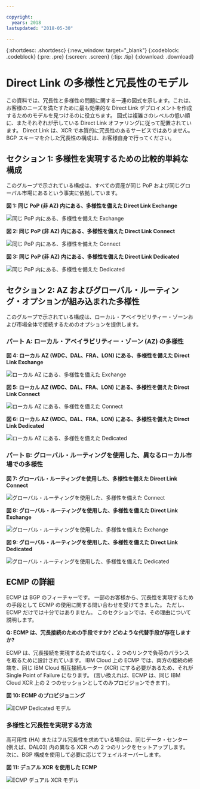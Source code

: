 ```yaml
---

copyright:
  years: 2018
lastupdated: "2018-05-30"

---
```


{:shortdesc: .shortdesc}
{:new_window: target="_blank"}
{:codeblock: .codeblock}
{:pre: .pre}
{:screen: .screen}
{:tip: .tip}
{:download: .download}

# Direct Link の多様性と冗長性のモデル

この資料では、冗長性と多様性の問題に関する一連の図式を示します。これは、お客様のニーズを満たすために最も効果的な Direct Link デプロイメントを作成するためのモデルを見つけるのに役立ちます。 図式は複雑さのレベルの低い順に、またそれぞれが示している Direct Link オファリングに従って配置されています。 Direct Link は、XCR で本質的に冗長性のあるサービスではありません。BGP スキーマを介した冗長性の構成は、お客様自身で行ってください。 

## セクション 1: 多様性を実現するための比較的単純な構成

このグループで示されている構成は、すべての資産が同じ PoP および同じグローバル市場にあるという事実に依拠しています。

**図 1: 同じ PoP (非 AZ) 内にある、多様性を備えた Direct Link Exchange**

![同じ PoP 内にある、多様性を備えた Exchange](/images/exchange-diversity-same-pop.png)

**図 2: 同じ PoP (非 AZ) 内にある、多様性を備えた Direct Link Connect**

![同じ PoP 内にある、多様性を備えた Connect](/images/connect-diversity-same-pop.png)

**図 3: 同じ PoP (非 AZ) 内にある、多様性を備えた Direct Link Dedicated**

![同じ PoP 内にある、多様性を備えた Dedicated](/images/dedicated-diversity-same-pop.png)

## セクション 2: AZ およびグローバル・ルーティング・オプションが組み込まれた多様性

このグループで示されている構成は、ローカル・アベイラビリティー・ゾーンおよび市場全体で接続するためのオプションを提供します。

### パート A: ローカル・アベイラビリティー・ゾーン (AZ) の多様性

**図 4: ローカル AZ (WDC、DAL、FRA、LON) にある、多様性を備えた Direct Link Exchange**

![ローカル AZ にある、多様性を備えた Exchange](/images/exchange-diversity-local-az.png)

**図 5: ローカル AZ (WDC、DAL、FRA、LON) にある、多様性を備えた Direct Link Connect**

![ローカル AZ にある、多様性を備えた Connect](/images/connect-diversity-local-az.png)

**図 6: ローカル AZ (WDC、DAL、FRA、LON) にある、多様性を備えた Direct Link Dedicated**

![ローカル AZ にある、多様性を備えた Dedicated](/images/dedicated-diversity-local-az.png)

### パート B: グローバル・ルーティングを使用した、異なるローカル市場での多様性

**図 7: グローバル・ルーティングを使用した、多様性を備えた Direct Link Connect**

![グローバル・ルーティングを使用した、多様性を備えた Connect](/images/connect-diversity-global.png)

**図 8: グローバル・ルーティングを使用した、多様性を備えた Direct Link Exchange**

![グローバル・ルーティングを使用した、多様性を備えた Exchange](/images/exchange-diversity-global.png)

**図 9: グローバル・ルーティングを使用した、多様性を備えた Direct Link Dedicated**

![グローバル・ルーティングを使用した、多様性を備えた Dedicated](/images/dedicated-diversity-global.png)

## ECMP の詳細

ECMP は BGP のフィーチャーです。 一部のお客様から、冗長性を実現するための手段として ECMP の使用に関する問い合わせを受けてきました。 ただし、ECMP だけでは十分ではありません。 このセクションでは、その理由について説明します。

**Q: ECMP は、冗長接続のための手段ですか? どのような代替手段が存在しますか?**

ECMP は、冗長接続を実現するためではなく、2 つのリンクで負荷のバランスを取るために設計されています。 IBM Cloud 上の ECMP では、両方の接続の終端を、同じ IBM Cloud 相互接続ルーター (XCR) にする必要があるため、それが Single Point of Failure になります。 (言い換えれば、ECMP は、同じ IBM Cloud XCR 上の 2 つのセッションとしてのみプロビジョンできます)。

**図 10: ECMP のプロビジョニング**

![ECMP Dedicated モデル](/images/ecmp-without-diversity.png)

### 多様性と冗長性を実現する方法

高可用性 (HA) またはフル冗長性を求めている場合は、同じデータ・センター (例えば、DAL03) 内の異なる XCR への 2 つのリンクをセットアップします。 次に、BGP 構成を使用して必要に応じてフェイルオーバーします。

**図 11: デュアル XCR を使用した ECMP**

![ECMP デュアル XCR モデル](/images/ecmp-with-diversity.png)
